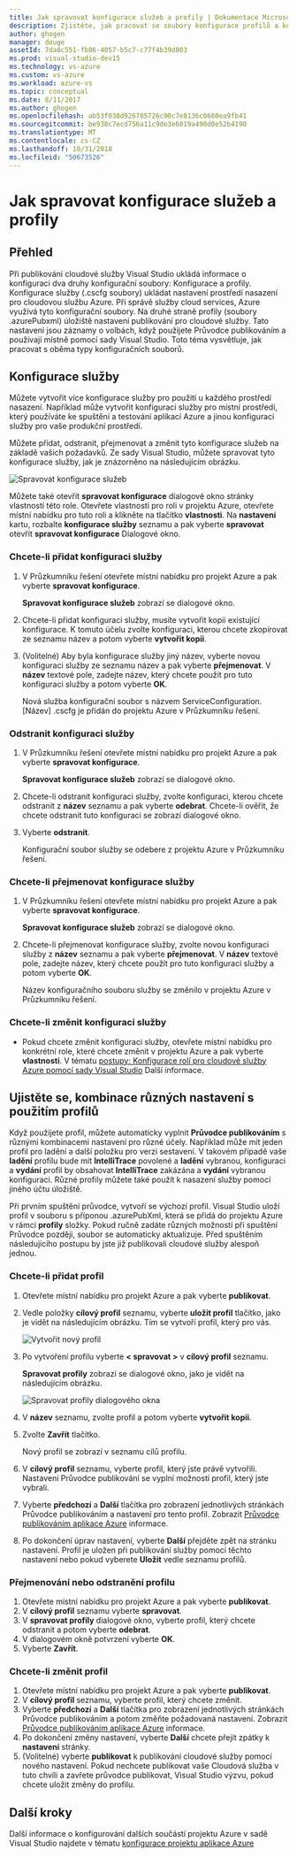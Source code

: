 ```yaml
---
title: Jak spravovat konfigurace služeb a profily | Dokumentace Microsoftu
description: Zjistěte, jak pracovat se soubory konfigurace profilů a konfigurace služby | které ukládání nastavení prostředí nasazení a nastavení publikování pro cloudové služby.
author: ghogen
manager: douge
assetId: 7da8c551-fb06-4057-b5c7-c77f4b39d803
ms.prod: visual-studio-dev15
ms.technology: vs-azure
ms.custom: vs-azure
ms.workload: azure-vs
ms.topic: conceptual
ms.date: 8/11/2017
ms.author: ghogen
ms.openlocfilehash: ab53f038d926785726c90c7e8136c0680ea9fb41
ms.sourcegitcommit: be938c7ecd756a11c9de3e6019a490d0e52b4190
ms.translationtype: MT
ms.contentlocale: cs-CZ
ms.lasthandoff: 10/31/2018
ms.locfileid: "50673526"
---
```

# <a name="how-to-manage-service-configurations-and-profiles"></a>Jak spravovat konfigurace služeb a profily
## <a name="overview"></a>Přehled
Při publikování cloudové služby Visual Studio ukládá informace o konfiguraci dva druhy konfigurační soubory: Konfigurace a profily. Konfigurace služby (.cscfg soubory) ukládat nastavení prostředí nasazení pro cloudovou službu Azure. Při správě služby cloud services, Azure využívá tyto konfigurační soubory. Na druhé straně profily (soubory .azurePubxml) úložiště nastavení publikování pro cloudové služby. Tato nastavení jsou záznamy o volbách, když použijete Průvodce publikováním a používají místně pomocí sady Visual Studio. Toto téma vysvětluje, jak pracovat s oběma typy konfiguračních souborů.

## <a name="service-configurations"></a>Konfigurace služby
Můžete vytvořit více konfigurace služby pro použití u každého prostředí nasazení. Například může vytvořit konfiguraci služby pro místní prostředí, který používáte ke spuštění a testování aplikací Azure a jinou konfiguraci služby pro vaše produkční prostředí.

Můžete přidat, odstranit, přejmenovat a změnit tyto konfigurace služeb na základě vašich požadavků. Ze sady Visual Studio, můžete spravovat tyto konfigurace služby, jak je znázorněno na následujícím obrázku.

![Spravovat konfigurace služeb](./media/vs-azure-tools-service-configurations-and-profiles-how-to-manage/manage-service-config.png)

Můžete také otevřít **spravovat konfigurace** dialogové okno stránky vlastností této role. Otevřete vlastnosti pro roli v projektu Azure, otevřete místní nabídku pro tuto roli a klikněte na tlačítko **vlastnosti**. Na **nastavení** kartu, rozbalte **konfigurace služby** seznamu a pak vyberte **spravovat** otevřít **spravovat konfigurace** Dialogové okno.

### <a name="to-add-a-service-configuration"></a>Chcete-li přidat konfiguraci služby
1. V Průzkumníku řešení otevřete místní nabídku pro projekt Azure a pak vyberte **spravovat konfigurace**.
   
    **Spravovat konfigurace služeb** zobrazí se dialogové okno.
2. Chcete-li přidat konfiguraci služby, musíte vytvořit kopii existující konfigurace. K tomuto účelu zvolte konfiguraci, kterou chcete zkopírovat ze seznamu název a potom vyberte **vytvořit kopii**.
3. (Volitelné) Aby byla konfigurace služby jiný název, vyberte novou konfiguraci služby ze seznamu název a pak vyberte **přejmenovat**. V **název** textové pole, zadejte název, který chcete použít pro tuto konfiguraci služby a potom vyberte **OK**.
   
    Nová služba konfigurační soubor s názvem ServiceConfiguration. [Název] .cscfg je přidán do projektu Azure v Průzkumníku řešení.

### <a name="to-delete-a-service-configuration"></a>Odstranit konfiguraci služby
1. V Průzkumníku řešení otevřete místní nabídku pro projekt Azure a pak vyberte **spravovat konfigurace**.
   
    **Spravovat konfigurace služeb** zobrazí se dialogové okno.
2. Chcete-li odstranit konfiguraci služby, zvolte konfiguraci, kterou chcete odstranit z **název** seznamu a pak vyberte **odebrat**. Chcete-li ověřit, že chcete odstranit tuto konfiguraci se zobrazí dialogové okno.
3. Vyberte **odstranit**.
   
     Konfigurační soubor služby se odebere z projektu Azure v Průzkumníku řešení.

### <a name="to-rename-a-service-configuration"></a>Chcete-li přejmenovat konfigurace služby
1. V Průzkumníku řešení otevřete místní nabídku pro projekt Azure a pak vyberte **spravovat konfigurace**.
   
    **Spravovat konfigurace služeb** zobrazí se dialogové okno.
2. Chcete-li přejmenovat konfigurace služby, zvolte novou konfiguraci služby z **název** seznamu a pak vyberte **přejmenovat**. V **název** textové pole, zadejte název, který chcete použít pro tuto konfiguraci služby a potom vyberte **OK**.
   
    Název konfiguračního souboru služby se změnilo v projektu Azure v Průzkumníku řešení.

### <a name="to-change-a-service-configuration"></a>Chcete-li změnit konfiguraci služby
* Pokud chcete změnit konfiguraci služby, otevřete místní nabídku pro konkrétní role, které chcete změnit v projektu Azure a pak vyberte **vlastnosti**. V tématu [postupy: Konfigurace rolí pro cloudové služby Azure pomocí sady Visual Studio](https://docs.microsoft.com/azure/vs-azure-tools-configure-roles-for-cloud-service) Další informace.

## <a name="make-different-setting-combinations-by-using-profiles"></a>Ujistěte se, kombinace různých nastavení s použitím profilů
Když použijete profil, můžete automaticky vyplnit **Průvodce publikováním** s různými kombinacemi nastavení pro různé účely. Například může mít jeden profil pro ladění a další položku pro verzi sestavení. V takovém případě vaše **ladění** profilu bude mít **IntelliTrace** povolené a **ladění** vybranou, konfiguraci a **vydání** profil by obsahovat **IntelliTrace** zakázána a **vydání** vybranou konfiguraci. Různé profily můžete také použít k nasazení služby pomocí jiného účtu úložiště.

Při prvním spuštění průvodce, vytvoří se výchozí profil. Visual Studio uloží profil v souboru s příponou .azurePubXml, která se přidá do projektu Azure v rámci **profily** složky. Pokud ručně zadáte různých možností při spuštění Průvodce později, soubor se automaticky aktualizuje. Před spuštěním následujícího postupu by jste již publikovali cloudové služby alespoň jednou.

### <a name="to-add-a-profile"></a>Chcete-li přidat profil
1. Otevřete místní nabídku pro projekt Azure a pak vyberte **publikovat**.
2. Vedle položky **cílový profil** seznamu, vyberte **uložit profil** tlačítko, jako je vidět na následujícím obrázku. Tím se vytvoří profil, který pro vás.
   
    ![Vytvořit nový profil](./media/vs-azure-tools-service-configurations-and-profiles-how-to-manage/create-new-profile.png)
3. Po vytvoření profilu vyberte **< spravovat >** v **cílový profil** seznamu.
   
    **Spravovat profily** zobrazí se dialogové okno, jako je vidět na následujícím obrázku.
   
    ![Spravovat profily dialogového okna](./media/vs-azure-tools-service-configurations-and-profiles-how-to-manage/manage-profiles.png)
4. V **název** seznamu, zvolte profil a potom vyberte **vytvořit kopii**.
5. Zvolte **Zavřít** tlačítko.
   
    Nový profil se zobrazí v seznamu cílů profilu.
6. V **cílový profil** seznamu, vyberte profil, který jste právě vytvořili. Nastavení Průvodce publikování se vyplní možností profil, který jste vybrali.
7. Vyberte **předchozí** a **Další** tlačítka pro zobrazení jednotlivých stránkách Průvodce publikováním a nastavení pro tento profil. Zobrazit [Průvodce publikováním aplikace Azure](http://go.microsoft.com/fwlink/p/?LinkID=623085) informace.
8. Po dokončení úprav nastavení, vyberte **Další** přejděte zpět na stránku nastavení. Profil je uložen při publikování služby pomocí těchto nastavení nebo pokud vyberete **Uložit** vedle seznamu profilů.

### <a name="to-rename-or-delete-a-profile"></a>Přejmenování nebo odstranění profilu
1. Otevřete místní nabídku pro projekt Azure a pak vyberte **publikovat**.
2. V **cílový profil** seznamu vyberte **spravovat**.
3. V **spravovat profily** dialogové okno, vyberte profil, který chcete odstranit a potom vyberte **odebrat**.
4. V dialogovém okně potvrzení vyberte **OK**.
5. Vyberte **Zavřít**.

### <a name="to-change-a-profile"></a>Chcete-li změnit profil
1. Otevřete místní nabídku pro projekt Azure a pak vyberte **publikovat**.
2. V **cílový profil** seznamu, vyberte profil, který chcete změnit.
3. Vyberte **předchozí** a **Další** tlačítka pro zobrazení jednotlivých stránkách Průvodce publikováním a potom změňte požadovaná nastavení. Zobrazit [Průvodce publikováním aplikace Azure](http://go.microsoft.com/fwlink/p/?LinkID=623085) informace.
4. Po dokončení změny nastavení, vyberte **Další** chcete přejít zpátky k **nastavení** stránky.
5. (Volitelné) vyberte **publikovat** k publikování cloudové služby pomocí nového nastavení. Pokud nechcete publikovat vaše Cloudová služba v tuto chvíli a zavřete průvodce publikovat, Visual Studio výzvu, pokud chcete uložit změny do profilu.

## <a name="next-steps"></a>Další kroky
Další informace o konfigurování dalších součástí projektu Azure v sadě Visual Studio najdete v tématu [konfigurace projektu aplikace Azure](http://go.microsoft.com/fwlink/p/?LinkID=623075)

